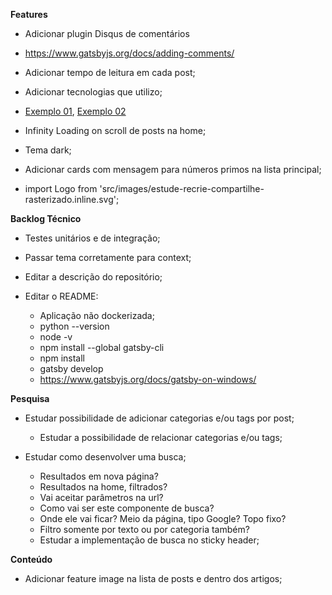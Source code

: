 **Features**

- Adicionar plugin Disqus de comentários
 - https://www.gatsbyjs.org/docs/adding-comments/

- Adicionar tempo de leitura em cada post;

- Adicionar tecnologias que utilizo;
 - [Exemplo 01](https://preview.themeforest.net/item/arter-cv-resume-portfolio-web-app-template/full_screen_preview/27008333?_ga=2.216075988.370116323.1607660090-1265588602.1607660075), [Exemplo 02](https://preview.themeforest.net/item/oblas-angular-portfolio-web-application/full_screen_preview/23654405?_ga=2.172633248.2001170672.1607660092-1265588602.1607660075)

- Infinity Loading on scroll de posts na home;

- Tema dark;

- Adicionar cards com mensagem para números primos na lista principal;
 - import Logo from 'src/images/estude-recrie-compartilhe-rasterizado.inline.svg';

**Backlog Técnico**

- Testes unitários e de integração;

- Passar tema corretamente para context;

- Editar a descrição do repositório;

- Editar o README:
  - Aplicação não dockerizada;
  - python --version
  - node -v
  - npm install --global gatsby-cli
  - npm install
  - gatsby develop
  - https://www.gatsbyjs.org/docs/gatsby-on-windows/


**Pesquisa**

- Estudar possibilidade de adicionar categorias e/ou tags por post;
  - Estudar a possibilidade de relacionar categorias e/ou tags;

- Estudar como desenvolver uma busca;
  - Resultados em nova página?
  - Resultados na home, filtrados?
  - Vai aceitar parâmetros na url?
  - Como vai ser este componente de busca?
  - Onde ele vai ficar? Meio da página, tipo Google? Topo fixo?
  - Filtro somente por texto ou por categoria também?
  - Estudar a implementação de busca no sticky header;


**Conteúdo**

- Adicionar feature image na lista de posts e dentro dos artigos;